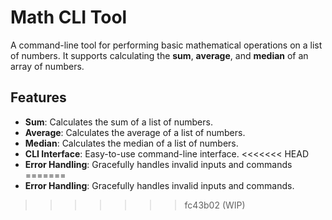 # Math CLI Tool

A command-line tool for performing basic mathematical operations on a list of numbers. It supports calculating the **sum**, **average**, and **median** of an array of numbers.

## Features

- **Sum**: Calculates the sum of a list of numbers.
- **Average**: Calculates the average of a list of numbers.
- **Median**: Calculates the median of a list of numbers.
- **CLI Interface**: Easy-to-use command-line interface.
<<<<<<< HEAD
- **Error Handling**: Gracefully handles invalid inputs and commands
=======
- **Error Handling**: Gracefully handles invalid inputs and commands.
>>>>>>> fc43b02 (WIP)
